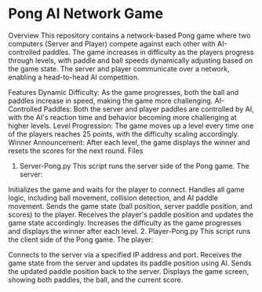# Pong AI Network Game

Overview
This repository contains a network-based Pong game where two computers (Server and Player) compete against each other with AI-controlled paddles. The game increases in difficulty as the players progress through levels, with paddle and ball speeds dynamically adjusting based on the game state. The server and player communicate over a network, enabling a head-to-head AI competition.

Features
Dynamic Difficulty: As the game progresses, both the ball and paddles increase in speed, making the game more challenging.
AI-Controlled Paddles: Both the server and player paddles are controlled by AI, with the AI's reaction time and behavior becoming more challenging at higher levels.
Level Progression: The game moves up a level every time one of the players reaches 25 points, with the difficulty scaling accordingly.
Winner Announcement: After each level, the game displays the winner and resets the scores for the next round.
Files
1. Server-Pong.py
This script runs the server side of the Pong game. The server:

Initializes the game and waits for the player to connect.
Handles all game logic, including ball movement, collision detection, and AI paddle movement.
Sends the game state (ball position, server paddle position, and scores) to the player.
Receives the player's paddle position and updates the game state accordingly.
Increases the difficulty as the game progresses and displays the winner after each level.
2. Player-Pong.py
This script runs the client side of the Pong game. The player:

Connects to the server via a specified IP address and port.
Receives the game state from the server and updates its paddle position using AI.
Sends the updated paddle position back to the server.
Displays the game screen, showing both paddles, the ball, and the current score.
